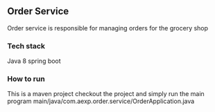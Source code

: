 ## Order Service

Order service is responsible for managing orders for the grocery shop


### Tech stack

Java 8
spring boot

### How to run

This is a maven project checkout the project and simply run the main program main/java/com.aexp.order.service/OrderApplication.java